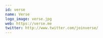 ```yaml
---
id: verse
name: Verse
logo_image: verse.jpg
web: https://verse.me
twitter: http://www.twitter.com/joinverse/
---
```

